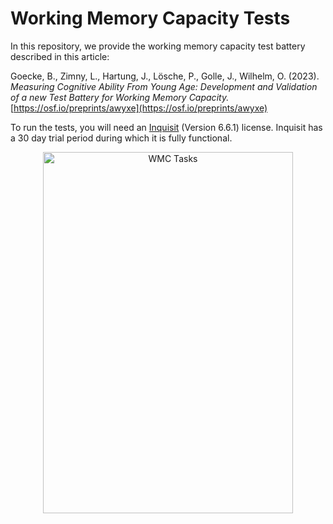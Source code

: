 # Working Memory Capacity Tests

In this repository, we provide the working memory capacity test battery described in this article:

Goecke, B., Zimny, L., Hartung, J., Lösche, P., Golle, J., Wilhelm, O. (2023). *Measuring Cognitive Ability From Young Age: Development and Validation of a new Test Battery for Working Memory Capacity.* [https://osf.io/preprints/awyxe](https://osf.io/preprints/awyxe)

To run the tests, you will need an [Inquisit] (Version 6.6.1) license. Inquisit has a 30 day trial period during which it is fully functional. 

<p align="center">
<img src="https://i.ibb.co/pwctHb2/tasks.png"
  alt="WMC Tasks"
  width="400" height="578">
</p>

[PsyArxiv]: https://osf.io/preprints/psyarxiv/awyxe
[Inquisit]: https://www.millisecond.com/

